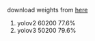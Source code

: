 download weights from [here](https://pan.baidu.com/s/1a3Z5IUylBs6rI-GYg3RGbw#list/path=%2F)

1) yolov2 60200 77.6%
2) yolov3 50200 79.6%


